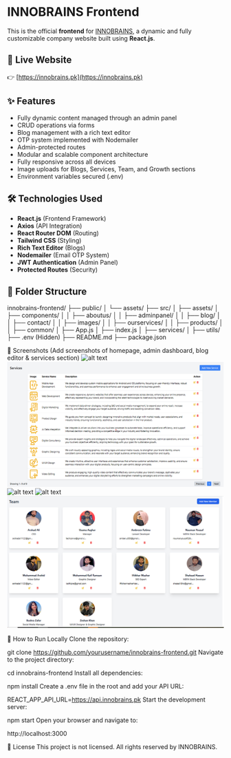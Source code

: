 # INNOBRAINS Frontend

This is the official **frontend** for [INNOBRAINS](https://innobrains.pk), a dynamic and fully customizable company website built using **React.js**.

## 🚀 Live Website
👉 [https://innobrains.pk](https://innobrains.pk)

## ✨ Features

- Fully dynamic content managed through an admin panel
- CRUD operations via forms
- Blog management with a rich text editor
- OTP system implemented with Nodemailer
- Admin-protected routes
- Modular and scalable component architecture
- Fully responsive across all devices
- Image uploads for Blogs, Services, Team, and Growth sections
- Environment variables secured (.env)

## 🛠️ Technologies Used

- **React.js** (Frontend Framework)
- **Axios** (API Integration)
- **React Router DOM** (Routing)
- **Tailwind CSS** (Styling)
- **Rich Text Editor** (Blogs)
- **Nodemailer** (Email OTP System)
- **JWT Authentication** (Admin Panel)
- **Protected Routes** (Security)

## 📂 Folder Structure

innobrains-frontend/ ├── public/ │ └── assets/ ├── src/ │ ├── assets/ │ ├── components/ │ │ ├── aboutus/ │ │ ├── adminpanel/ │ │ ├── blog/ │ │ ├── contact/ │ │ ├── images/ │ │ ├── ourservices/ │ │ ├── products/ │ │ ├── common/ │ ├── App.js │ ├── index.js │ ├── services/ │ ├── utils/ ├── .env (Hidden) ├── README.md ├── package.json

📸 Screenshots
(Add screenshots of homepage, admin dashboard, blog editor & services section)
![alt text](<home page .png>)
![alt text](<service section.png>) ![alt text](dashboard.png) ![alt text](<blog editor.png>) ![alt text](<team page at admin.png>)

🧩 How to Run Locally
Clone the repository:


git clone https://github.com/yourusername/innobrains-frontend.git
Navigate to the project directory:

cd innobrains-frontend
Install all dependencies:


npm install
Create a .env file in the root and add your API URL:


REACT_APP_API_URL=https://api.innobrains.pk
Start the development server:


npm start
Open your browser and navigate to:


http://localhost:3000


📜 License
This project is not licensed. All rights reserved by INNOBRAINS.